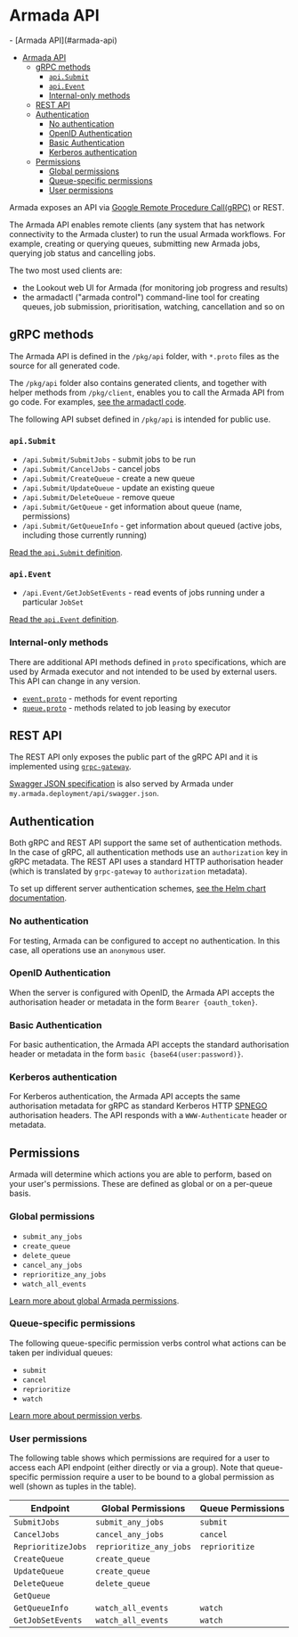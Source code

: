 # Armada API
<!-- TOC -->- [Armada API](#armada-api)
- [Armada API](#armada-api)
  - [gRPC methods](#grpc-methods)
    - [`api.Submit`](#apisubmit)
    - [`api.Event`](#apievent)
    - [Internal-only methods](#internal-only-methods)
  - [REST API](#rest-api)
  - [Authentication](#authentication)
    - [No authentication](#no-authentication)
    - [OpenID Authentication](#openid-authentication)
    - [Basic Authentication](#basic-authentication)
    - [Kerberos authentication](#kerberos-authentication)
  - [Permissions](#permissions)
    - [Global permissions](#global-permissions)
    - [Queue-specific permissions](#queue-specific-permissions)
    - [User permissions](#user-permissions)

Armada exposes an API via [Google Remote Procedure Call(gRPC)](https://en.wikipedia.org/wiki/GRPC) or REST.

The Armada API enables remote clients (any system that has network connectivity to the Armada cluster) to run the usual Armada workflows. For example, creating or querying queues, submitting new Armada jobs, querying job status and cancelling jobs.

The two most used clients are:

* the Lookout web UI for Armada (for monitoring job progress and results)
* the armadactl ("armada control") command-line tool for creating queues, job submission, prioritisation, watching, cancellation and so on

## gRPC methods

The Armada API is defined in the `/pkg/api` folder, with `*.proto` files as the source for all generated code. 

The `/pkg/api` folder also contains generated clients, and together with helper methods from `/pkg/client`, enables you to call the Armada API from go code. For examples, [see the armadactl code](https://github.com/armadaproject/armada/blob/master/cmd/armadactl/cmd/submit.go).

The following API subset defined in `/pkg/api` is intended for public use.

### `api.Submit`
 
* `/api.Submit/SubmitJobs` - submit jobs to be run
* `/api.Submit/CancelJobs` - cancel jobs
* `/api.Submit/CreateQueue` - create a new queue
* `/api.Submit/UpdateQueue` - update an existing queue
* `/api.Submit/DeleteQueue` - remove queue
* `/api.Submit/GetQueue` - get information about queue (name, permissions)
* `/api.Submit/GetQueueInfo` - get information about queued (active jobs, including those currently running)

[Read the `api.Submit` definition](https://github.com/armadaproject/armada/blob/master/pkg/api/submit.proto).

### `api.Event`

* `/api.Event/GetJobSetEvents` - read events of jobs running under a particular `JobSet`

[Read the `api.Event` definition](https://github.com/armadaproject/armada/blob/master/pkg/api/event.proto).

### Internal-only methods

There are additional API methods defined in `proto` specifications, which are used by Armada executor and not intended to be used by external users. This API can change in any version.

* [`event.proto`](https://github.com/armadaproject/armada/blob/master/pkg/api/event.proto) - methods for event reporting
* [`queue.proto`](https://github.com/armadaproject/armada/blob/master/pkg/api/queue.proto) - methods related to job leasing by executor

## REST API

The REST API only exposes the public part of the gRPC API and it is implemented using [`grpc-gateway`](https://github.com/grpc-ecosystem/grpc-gateway).

[Swagger JSON specification](https://github.com/armadaproject/armada/blob/master/pkg/api/api.swagger.json) is also served by Armada under `my.armada.deployment/api/swagger.json`.

## Authentication

Both gRPC and REST API support the same set of authentication methods. In the case of gRPC, all authentication methods use an `authorization` key in gRPC metadata. The REST API uses a standard HTTP authorisation header (which is translated by `grpc-gateway` to `authorization` metadata).

To set up different server authentication schemes, [see the Helm chart documentation](https://armadaproject.io/armada_helm_charts#Authentication).

### No authentication

For testing, Armada can be configured to accept no authentication. In this case, all operations use an `anonymous` user.

### OpenID Authentication

When the server is configured with OpenID, the Armada API accepts the authorisation header or metadata in the form `Bearer {oauth_token}`.

### Basic Authentication

For basic authentication, the Armada API accepts the standard authorisation header or metadata in the form `basic {base64(user:password)}`.

### Kerberos authentication

For Kerberos authentication, the Armada API accepts the same authorisation metadata for gRPC as standard Kerberos HTTP [SPNEGO](https://en.wikipedia.org/wiki/SPNEGO) authorisation headers. The API responds with a `WWW-Authenticate` header or metadata.

## Permissions

Armada will determine which actions you are able to perform, based on your user's permissions.
These are defined as global or on a per-queue basis.

### Global permissions

* `submit_any_jobs`
* `create_queue`
* `delete_queue`
* `cancel_any_jobs`
* `reprioritize_any_jobs`
* `watch_all_events`

[Learn more about global Armada permissions](https://github.com/armadaproject/armada/blob/master/internal/server/permissions/permissions.go).

### Queue-specific permissions

The following queue-specific permission verbs control what actions can be taken per individual queues:

* `submit`
* `cancel`
* `reprioritize`
* `watch`

[Learn more about permission verbs](https://github.com/armadaproject/armada/blob/master/pkg/client/queue/permission_verb.go).

### User permissions

The following table shows which permissions are required for a user to access each API endpoint (either directly or via a group).
Note that queue-specific permission require a user to be bound to a global permission as well (shown as tuples in the table).

| Endpoint           | Global Permissions      | Queue Permissions |
|--------------------|-------------------------|-------------------|
| `SubmitJobs`       | `submit_any_jobs`       | `submit`          |
| `CancelJobs`       | `cancel_any_jobs`       | `cancel`          |
| `ReprioritizeJobs` | `reprioritize_any_jobs` | `reprioritize`    |
| `CreateQueue`      | `create_queue`          |                   |
| `UpdateQueue`      | `create_queue`          |                   |
| `DeleteQueue`      | `delete_queue`          |                   |
| `GetQueue`         |                         |                   |
| `GetQueueInfo`     | `watch_all_events`      | `watch`           |
| `GetJobSetEvents`  | `watch_all_events`      | `watch`           |
